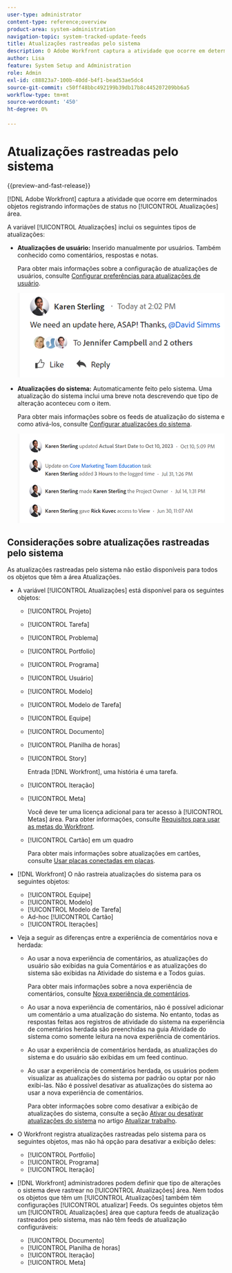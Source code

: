 ```yaml
---
user-type: administrator
content-type: reference;overview
product-area: system-administration
navigation-topic: system-tracked-update-feeds
title: Atualizações rastreadas pelo sistema
description: O Adobe Workfront captura a atividade que ocorre em determinados objetos registrando informações de status no [!UICONTROL Atualizações] área.
author: Lisa
feature: System Setup and Administration
role: Admin
exl-id: c88823a7-100b-40dd-b4f1-bead53ae5dc4
source-git-commit: c50ff48bbc492199b39db17b8c445207209bb6a5
workflow-type: tm+mt
source-wordcount: '450'
ht-degree: 0%

---
```


# Atualizações rastreadas pelo sistema

{{preview-and-fast-release}}

<!--remove new experience and legacy notes when we remove legacy in the UI - Jan 24???-->

[!DNL Adobe Workfront] captura a atividade que ocorre em determinados objetos registrando informações de status no [!UICONTROL Atualizações] área.

A variável [!UICONTROL Atualizações] inclui os seguintes tipos de atualizações:

* **Atualizações de usuário:** Inserido manualmente por usuários. Também conhecido como comentários, respostas e notas.

  Para obter mais informações sobre a configuração de atualizações de usuários, consulte [Configurar preferências para atualizações de usuário](../../../administration-and-setup/set-up-workfront/system-tracked-update-feeds/configure-preferences-user-updates.md).

  ![](assets/updates-qs-350x125.png)

* **Atualizações do sistema:** Automaticamente feito pelo sistema. Uma atualização do sistema inclui uma breve nota descrevendo que tipo de alteração aconteceu com o item.

  Para obter mais informações sobre os feeds de atualização do sistema e como ativá-los, consulte [Configurar atualizações do sistema](../../../administration-and-setup/set-up-workfront/system-tracked-update-feeds/configure-system-updates.md).

  ![](assets/system-updates-example-unified-stream.png)

  <!--
  DRAFTED IN FLARE:
  Timestamps for system updates are based on your operating system's timezone.
  
  -->

## Considerações sobre atualizações rastreadas pelo sistema

As atualizações rastreadas pelo sistema não estão disponíveis para todos os objetos que têm a área Atualizações.

* A variável [!UICONTROL Atualizações] está disponível para os seguintes objetos:

   * [!UICONTROL Projeto]
   * [!UICONTROL Tarefa]
   * [!UICONTROL Problema]
   * [!UICONTROL Portfolio]
   * [!UICONTROL Programa]
   * [!UICONTROL Usuário]
   * [!UICONTROL Modelo]
   * [!UICONTROL Modelo de Tarefa]
   * [!UICONTROL Equipe]
   * [!UICONTROL Documento]
   * [!UICONTROL Planilha de horas]
   * [!UICONTROL Story]

     Entrada [!DNL Workfront], uma história é uma tarefa.
   * [!UICONTROL Iteração]
   * [!UICONTROL Meta]

     Você deve ter uma licença adicional para ter acesso à [!UICONTROL Metas] área. Para obter informações, consulte [Requisitos para usar as metas do Workfront](../../../workfront-goals/goal-management/access-needed-for-wf-goals.md).
   * [!UICONTROL Cartão] em um quadro

     Para obter mais informações sobre atualizações em cartões, consulte [Usar placas conectadas em placas](../../../agile/get-started-with-boards/connected-cards.md).

* [!DNL Workfront] O não rastreia atualizações do sistema para os seguintes objetos:

   * [!UICONTROL Equipe]
   * [!UICONTROL Modelo]
   * [!UICONTROL Modelo de Tarefa]
   * Ad-hoc [!UICONTROL Cartão]
   * [!UICONTROL Iterações]


<!--hiding this bit because this is not true, at this time (August 2023). Users with a Work or Review license can see system updates by default as well.

Your [!DNL Workfront] license determines whether system updates display by default in the [!UICONTROL Updates] area of objects. [!DNL Workfront] users with a [!UICONTROL Plan] license have system updates displayed in the [!UICONTROL Updates] area by default. However, users can filter out system updates, as described in the [Enable or disable system updates](../../../workfront-basics/updating-work-items-and-viewing-updates/update-work.md#enable) section in [Update work](../../../workfront-basics/updating-work-items-and-viewing-updates/update-work.md). All other [!DNL Workfront] licenses filter system updates by default.
-->

* Veja a seguir as diferenças entre a experiência de comentários nova e herdada:

   * Ao usar a nova experiência de comentários, as atualizações do usuário são exibidas na guia Comentários e as atualizações do sistema são exibidas na Atividade do sistema <span class="preview">e a Todos</span> guias.

     Para obter mais informações sobre a nova experiência de comentários, consulte [Nova experiência de comentários](../../../product-announcements/betas/new-commenting-experience-beta/unified-commenting-experience.md).

   * <span class="preview">Ao usar a nova experiência de comentários, não é possível adicionar um comentário a uma atualização do sistema. No entanto, todas as respostas feitas aos registros de atividade do sistema na experiência de comentários herdada são preenchidas na guia Atividade do sistema como somente leitura na nova experiência de comentários.</span>
   * Ao usar a experiência de comentários herdada, as atualizações do sistema e do usuário são exibidas em um feed contínuo.

   * Ao usar a experiência de comentários herdada, os usuários podem visualizar as atualizações do sistema por padrão ou optar por não exibi-las. Não é possível desativar as atualizações do sistema ao usar a nova experiência de comentários.

     Para obter informações sobre como desativar a exibição de atualizações do sistema, consulte a seção [Ativar ou desativar atualizações do sistema](../../../workfront-basics/updating-work-items-and-viewing-updates/update-work.md#enable) no artigo [Atualizar trabalho](../../../workfront-basics/updating-work-items-and-viewing-updates/update-work.md).

* O Workfront registra atualizações rastreadas pelo sistema para os seguintes objetos, mas não há opção para desativar a exibição deles:

   * [!UICONTROL Portfolio]
   * [!UICONTROL Programa]
   * [!UICONTROL Iteração]

* [!DNL Workfront] administradores podem definir que tipo de alterações o sistema deve rastrear no [!UICONTROL Atualizações] área. Nem todos os objetos que têm um [!UICONTROL Atualizações] também têm configurações [!UICONTROL atualizar] Feeds. Os seguintes objetos têm um [!UICONTROL Atualizações] área que captura feeds de atualização rastreados pelo sistema, mas não têm feeds de atualização configuráveis:

   * [!UICONTROL Documento]
   * [!UICONTROL Planilha de horas]
   * [!UICONTROL Iteração]
   * [!UICONTROL Meta]


